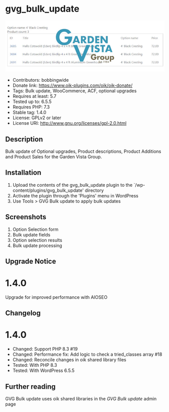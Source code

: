 # gvg_bulk_update 
![banner](assets/gvg_bulk_update-banner-772x250.jpg)
* Contributors: bobbingwide
* Donate link: https://www.oik-plugins.com/oik/oik-donate/
* Tags: Bulk update, WooCommerce, ACF, optional upgrades
* Requires at least: 5.7
* Tested up to: 6.5.5
* Requires PHP: 7.3
* Stable tag: 1.4.0
* License: GPLv2 or later
* License URI: http://www.gnu.org/licenses/gpl-2.0.html

## Description 
Bulk update of Optional upgrades, Product descriptions, Product Additions and Product Sales for the Garden Vista Group.

## Installation 
1. Upload the contents of the gvg_bulk_update plugin to the `/wp-content/plugins/gvg_bulk_update' directory
1. Activate the plugin through the 'Plugins' menu in WordPress
1. Use Tools > GVG Bulk update to apply bulk updates

## Screenshots 
1. Option Selection form
2. Bulk update fields
3. Option selection results
4. Bulk update processing

## Upgrade Notice 
# 1.4.0 
Upgrade for improved performance with AIOSEO

## Changelog 
# 1.4.0 
* Changed: Support PHP 8.3 #19
* Changed: Performance fix: Add logic to check a tried_classes array #18
* Changed: Reconcile changes in oik shared library files
* Tested: With PHP 8.3
* Tested: With WordPress 6.5.5

## Further reading 
GVG Bulk update uses oik shared libraries in the _GVG Bulk update_ admin page
